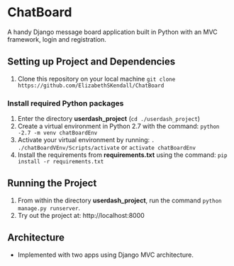 # ChatBoard
A handy Django message board application built in Python with an MVC framework, login and registration.

## Setting up Project and Dependencies
1.  Clone this repository on your local machine
    `git clone https://github.com/ElizabethSKendall/ChatBoard`

### Install required Python packages
1.  Enter the directory **userdash_project** (`cd ./userdash_project`)
2.  Create a virtual environment in Python 2.7 with the command: `python -2.7 -m venv chatBoardEnv`
3.  Activate your virtual environment by running: `. ./chatBoardVEnv/Scripts/activate` or `activate chatBoardEnv`
4.  Install the requirements from **requirements.txt** using the command: `pip install -r requirements.txt`

## Running the Project
1.  From within the directory **userdash_project**, run the command `python manage.py runserver`.
2.  Try out the project at: http://localhost:8000

## Architecture
- Implemented with two apps using Django MVC architecture.


